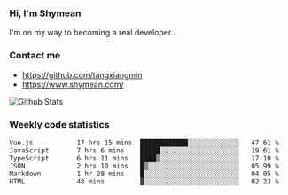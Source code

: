 ### Hi, I'm Shymean

I'm on my way to becoming a real developer...

### Contact me

- <https://github.com/tangxiangmin>
- <https://www.shymean.com/>

![Github Stats](https://github-readme-stats.vercel.app/api?username=tangxiangmin&show_icons=true&theme=dark)


###  Weekly code statistics

<!--START_SECTION:waka-->

```text
Vue.js           17 hrs 15 mins  ████████████░░░░░░░░░░░░░   47.61 %
JavaScript       7 hrs 6 mins    █████░░░░░░░░░░░░░░░░░░░░   19.61 %
TypeScript       6 hrs 11 mins   ████▒░░░░░░░░░░░░░░░░░░░░   17.10 %
JSON             2 hrs 10 mins   █▒░░░░░░░░░░░░░░░░░░░░░░░   05.99 %
Markdown         1 hr 28 mins    █░░░░░░░░░░░░░░░░░░░░░░░░   04.05 %
HTML             48 mins         ▓░░░░░░░░░░░░░░░░░░░░░░░░   02.23 %
```

<!--END_SECTION:waka-->